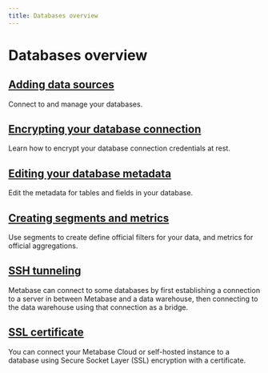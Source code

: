 ```yaml
---
title: Databases overview
---
```


# Databases overview

## [Adding data sources](./connecting.md)

Connect to and manage your databases.

## [Encrypting your database connection](./encrypting-database-details-at-rest.md)

Learn how to encrypt your database connection credentials at rest.

## [Editing your database metadata](./metadata-editing.md)

Edit the metadata for tables and fields in your database.

## [Creating segments and metrics](./segments-and-metrics.md)

Use segments to create define official filters for your data, and metrics for official aggregations.

## [SSH tunneling](./ssh-tunnel.md)

Metabase can connect to some databases by first establishing a connection to a server in between Metabase and a data warehouse, then connecting to the data warehouse using that connection as a bridge. 

## [SSL certificate](./ssl-certificates.md)

You can connect your Metabase Cloud or self-hosted instance to a database using Secure Socket Layer (SSL) encryption with a certificate.

